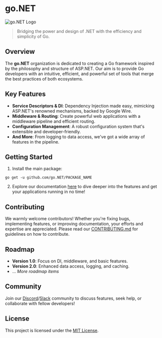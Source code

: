 # go.NET

![go.NET Logo](URL_TO_LOGO_IMAGE) 

> Bridging the power and design of .NET with the efficiency and simplicity of Go.

## Overview

The **go.NET** organization is dedicated to creating a Go framework inspired by the philosophy and structure of ASP.NET. Our aim is to provide Go developers with an intuitive, efficient, and powerful set of tools that merge the best practices of both ecosystems.

## Key Features

- **Service Descriptors & DI**: Dependency Injection made easy, mimicking ASP.NET's renowned mechanisms, backed by Google Wire.
- **Middleware & Routing**: Create powerful web applications with a middleware pipeline and efficient routing.
- **Configuration Management**: A robust configuration system that's extensible and developer-friendly.
- **And More**: From logging to data access, we've got a wide array of features in the pipeline.

## Getting Started

1. Install the main package:
```
go get -u github.com/go.NET/PACKAGE_NAME
```

2. Explore our documentation [here](LINK_TO_DOCUMENTATION) to dive deeper into the features and get your applications running in no time!

## Contributing

We warmly welcome contributors! Whether you're fixing bugs, implementing features, or improving documentation, your efforts and expertise are appreciated. Please read our [CONTRIBUTING.md](LINK_TO_CONTRIBUTING_GUIDE) for guidelines on how to contribute.

## Roadmap

- **Version 1.0**: Focus on DI, middleware, and basic features.
- **Version 2.0**: Enhanced data access, logging, and caching.
- ... _More roadmap items_

## Community

Join our [Discord](LINK_TO_DISCORD)/[Slack](LINK_TO_SLACK) community to discuss features, seek help, or collaborate with fellow developers!

## License

This project is licensed under the [MIT License](LICENSE).
